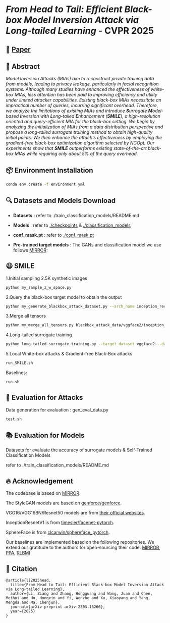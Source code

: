 # _From Head to Tail: Efficient Black-box Model Inversion Attack via Long-tailed Learning_ - CVPR 2025

## 📄 [Paper](https://arxiv.org/abs/2503.16266)

## 📝 Abstract
_Model Inversion Attacks (MIAs) aim to reconstruct private training data from models, leading to privacy leakage, particularly in facial recognition systems. Although many studies have enhanced the effectiveness of white-box MIAs, less attention has been paid to improving efficiency and utility under limited attacker capabilities. Existing black-box MIAs necessitate an impractical number of queries, incurring significant overhead. Therefore, we analyze the limitations of existing MIAs and introduce **S**urrogate **M**odel-based **I**nversion with **L**ong-tailed **E**nhancement (**SMILE**), a high-resolution oriented and query-efficient MIA for the black-box setting. We begin by analyzing the initialization of MIAs from a data distribution perspective and propose a long-tailed surrogate training method to obtain high-quality initial points. We then enhance the attack's effectiveness by employing the gradient-free black-box optimization algorithm selected by NGOpt. Our experiments show that **SMILE** outperforms existing state-of-the-art black-box MIAs while requiring only about 5% of the query overhead._

## 📦 Environment Installation
```bash
conda env create -f environment.yml
```

## 🔍 Datasets and Models Download

- **Datasets** : refer to ./train_classification_models/README.md
- **Models** : refer to [./checkpoints](https://drive.google.com/drive/folders/1Ka5s0e8UdXKNUOFdIDBxfJAQ2TfiJG_r?usp=drive_link) & [./classification_models](https://drive.google.com/drive/folders/14I9n1pPuHWJiBbdhDTsaoFajSyoXMmvA?usp=drive_link)
- **conf_mask.pt** : refer to [./conf_mask.pt](https://drive.google.com/file/d/19QQE0DZffsdBFQv0lOad4U9T3a9O8XHF/view?usp=drive_link)

- **Pre-trained target models** : The GANs and classification model we use follows [MIRROR](https://github.com/njuaplusplus/mirror):

## 😃 SMILE

1.Initial sampling 2.5K synthetic images
```bash
python my_sample_z_w_space.py
```

2.Query the black-box target model to obtain the output
```bash
python my_generate_blackbox_attack_dataset.py --arch_name inception_resnetv1_vggface2 vggface2 celeba_partial256
```

3.Merge all tensors
```bash
python my_merge_all_tensors.py blackbox_attack_data/vggface2/inception_resnetv1_vggface2/celeba_partial256/
```

4.Long-tailed surrogate training
```bash
python long-tailed_surrogate_training.py --target_dataset vggface2 --dataset celeba_partial256 --arch_name_target inception_resnetv1_vggface2 --arch_name_finetune inception_resnetv1_casia --finetune_mode 'vggface2->CASIA' --epoch 200 --batch_size 128 --query_num 2500
```

5.Local White-box attacks & Gradient-free Black-Box attacks
```bash
run_SMILE.sh
```

Baselines:
```bash
run.sh
```

## 🔨 Evaluation for Attacks
Data generation for evaluation : gen_eval_data.py
```bash
test.sh
```

## 📚 Evaluation for Models
Datasets for evaluate the accuracy of surrogate models & Self-Trained Classification Models

refer to ./train_classification_models/README.md


## 🔥 Acknowledgement

The codebase is based on [MIRROR](https://github.com/njuaplusplus/mirror).

The StyleGAN models are based on [genforce/genforce](https://github.com/genforce/genforce).

VGG16/VGG16BN/Resnet50 models are from [their official websites](https://www.robots.ox.ac.uk/~albanie/pytorch-models.html).

InceptionResnetV1 is from [timesler/facenet-pytorch](https://github.com/timesler/facenet-pytorch).

SphereFace is from [clcarwin/sphereface_pytorch](https://github.com/clcarwin/sphereface_pytorch).

Our baselines are implemented based on the following repositories. We extend our gratitude to the authors for open-sourcing their code.
 [MIRROR](https://github.com/njuaplusplus/mirror), [PPA](https://github.com/LukasStruppek/Plug-and-Play-Attacks), [RLBMI](https://github.com/HanGyojin/RLB-MI)

## 📜 Citation

```
@article{li2025head,
  title={From Head to Tail: Efficient Black-box Model Inversion Attack via Long-tailed Learning},
  author={Li, Ziang and Zhang, Hongguang and Wang, Juan and Chen, Meihui and Hu, Hongxin and Yi, Wenzhe and Xu, Xiaoyang and Yang, Mengda and Ma, Chenjun},
  journal={arXiv preprint arXiv:2503.16266},
  year={2025}
}
```
